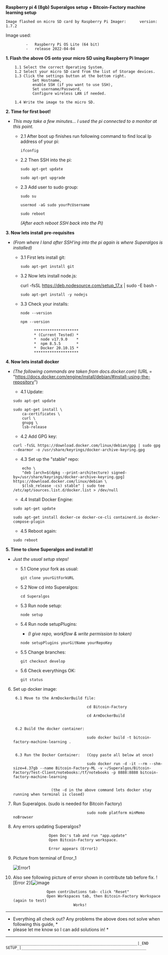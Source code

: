 __Raspberry pi 4 (8gb) Superalgos setup + Bitcoin-Factory machine learning setup__
               



	Image flashed on micro SD card by Raspberry Pi Imager:      version: 1.7.2


    
Image used:
    		
             -   Raspberry Pi OS Lite (64 bit)
             -   release 2022-04-04
		




__1. Flash the above OS onto your micro SD using Raspberry Pi Imager__

        1.1 Select the correct Operating System.
        1.2 Select your micro SD card from the list of Storage devices.
        1.3 Click the settings button at the bottom right.
                Set Hostname, 
                enable SSH (if you want to use SSH), 
                Set username/Password, 
                Configure wireless LAN if needed.

        1.4 Write the image to the micro SD.



__2.  Time for first boot!__	 
- _This may take a few minutes... I used the pi connected to a monitor at this point._        

    - 2.1 After boot up finishes run following command to find local Ip address of your pi:
    	  
          ifconfig
	  

    - 2.2 Then SSH into the pi:

	   ```     	   
	   sudo apt-get update
	   ```
	   ``` 
	   sudo apt-get upgrade
	   ```	   
		
     - 2.3 Add user to sudo group: 
 
     	    
           sudo su
	   ```
	   usermod -aG sudo yourPcUsername
	   ```
           sudo reboot


       _(After each reboot SSH back into the Pi)_   
       

                                    

__3.  Now lets install pre-requisites__

  - _(From where I land after SSH'ing into the pi again is where Superalgos is installed)_

      - 3.1 First lets install git:
      
            sudo apt-get install git



       - 3.2 Now lets install node.js:
       	     
	     curl -fsSL https://deb.nodesource.com/setup_17.x | sudo -E bash -
	     ```
	     sudo apt-get install -y nodejs
	     ```


       - 3.3 Check your installs:
 	     ```
 	     node --version
	     ```
	     ```
	     npm --version
	     ```


                   ********************
				   * (Current Tested) *
				   *  node v17.9.0    *
				   *  npm 8.5.5       *  
				   *  Docker 20.10.15 *
                   ******************** 
        


__4. Now lets install docker__
  - _(The following commands are taken from docs.docker.com)_
            (URL = "https://docs.docker.com/engine/install/debian/#install-using-the-repository")


	- 4.1 Update:
   	 ```
	 sudo apt-get update
	 ```
	 ```
	 sudo apt-get install \
         ca-certificates \
         curl \
         gnupg \
         lsb-release
	 ```

	- 4.2 Add GPG key:
	 ```
	 curl -fsSL https://download.docker.com/linux/debian/gpg | sudo gpg --dearmor -o /usr/share/keyrings/docker-archive-keyring.gpg
	 ```


	 - 4.3 Set up the "stable" repo:
	  ```
          echo \
          "deb [arch=$(dpkg --print-architecture) signed-by=/usr/share/keyrings/docker-archive-keyring.gpg] https://download.docker.com/linux/debian \
          $(lsb_release -cs) stable" | sudo tee /etc/apt/sources.list.d/docker.list > /dev/null
	  ```
	  
	 - 4.4 Install Docker Engine:
	  ```
	  sudo apt-get update
	  ```
	  ```
	  sudo apt-get install docker-ce docker-ce-cli containerd.io docker-compose-plugin
	  ```

	 - 4.5  Reboot again:
	  ```
	  sudo reboot
	  ```


__5.  Time to clone Superalgos and install it!__

  - _Just the usual setup steps!_
  
	- 5.1 Clone your fork as usual:
	  ```
	  git clone yourGitForkURL
	  ```
	- 5.2 Now cd into Superalgos:
	  ```
	  cd Superalgos
	  ```
	  
	- 5.3 Run node setup:
	  ```
	  node setup
	  ```

	- 5.4 Run node setupPlugins:
	  - _(I give repo, workflow & write permission to token)_
	  
	  ```
	  node setupPlugins yourGitName yourRepoKey
	  ```
	- 5.5 Change branches:
	  ```
	  git checkout develop
	  ```
	- 5.6 Check everythings OK:
	  ```
	  git status
	  ```
	  

6. Set up docker image:

        6.1 Move to the ArmDockerBuild file:

                                        cd Bitcoin-Factory

                                        cd ArmDockerBuild


        6.2 Build the docker container:

                                        sudo docker build -t bitcoin-factory-machine-learning .


        6.3 Run the Docker Container:   (Copy paste all below at once)

                                        sudo docker run -d -it --rm --shm-size=4.37gb --name Bitcoin-Factory-ML -v ~/Superalgos/Bitcoin-Factory/Test-Client/notebooks:/tf/notebooks -p 8888:8888 bitcoin-factory-machine-learning		

                                        
						(the -d in the above command lets docker stay running when terminal is closed)



7. Run Superalgos. 
    (sudo is needed for Bitcoin Factory)
        
                                        sudo node platform minMemo noBrowser



5.  Any errors updating Superalgos?

                        Open Doc's tab and run "app.update"
                        Open Bitcoin-Factory workspace.
			
                        Error appears (Error1)
			
1. Picture from terminal of Error_1


	![Error1](https://raw.githubusercontent.com/theblockchainarborist/Superalgos-Guides/main/Error%20Pictures/Error_1.png)



				

  9. Also see following picture of error shown in contribute tab before fix.
    ![Error 2](![image](https://github.com/theblockchainarborist/Superalgos-Guides/blob/main/Error%20Pictures/Error_2.png?raw=true)

					
					

                        Open contributions tab- click "Reset"
                        Open Workspaces tab, then Bitcoin-Factory Workspace (again to test)
                                    Works!

                        


  *  ********************************************************************************************
  *  Everything all check out? Any problems the above does not solve when following this guide, *
  *  please let me know so I can add solutions in!                                              *
  *********************************************************************************************** 


      _________________________________________________________|_END SETUP_|________________________________________________________

